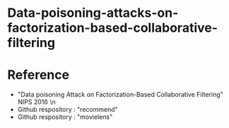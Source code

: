 # Data-poisoning-attacks-on-factorization-based-collaborative-filtering
# Reference
* "Data poisoning Attack on Factorization-Based Collaborative Filtering" NIPS 2016 \n
* Github respository : "recommend"
* Github respository : "movielens"
